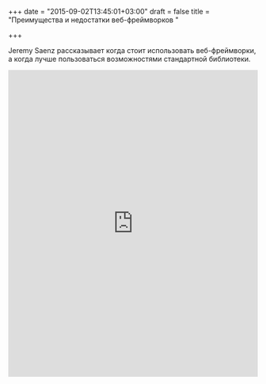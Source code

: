 +++
date = "2015-09-02T13:45:01+03:00"
draft = false
title = "Преимущества и недостатки веб-фреймворков "

+++

<p>Jeremy Saenz рассказывает когда стоит использовать веб-фреймворки, а когда лучше пользоваться возможностями стандартной библиотеки.</p>
 <iframe width="100%" height="620" src="https://www.youtube.com/embed/jNK5LaEFep0" frameborder="0" allowfullscreen></iframe>